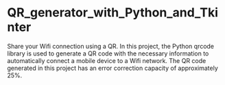 # QR_generator_with_Python_and_Tkinter
Share your Wifi connection using a QR. In this project, the Python qrcode library is used to generate a QR code with the necessary information to automatically connect a mobile device to a Wifi network. The QR code generated in this project has an error correction capacity of approximately 25%.
